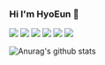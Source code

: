 ### Hi I'm HyoEun 👋

<img src="https://img.shields.io/badge/HTML-FFF6DC?style={스타일}&logo=html5&logoColor={로고 색깔}"/>   <img src="https://img.shields.io/badge/CSS-7EAA92?style={스타일}&logo=css3&logoColor={로고 색깔}"/>   <img src="https://img.shields.io/badge/JavaScript-E2F6CA?style={스타일}&logo=javascript&logoColor={로고 색깔}"/>   <img src="https://img.shields.io/badge/C-FFF6DC?style={스타일}&logo=c&logoColor={로고 색깔}"/>   <img src="https://img.shields.io/badge/C++-CEE6F3?style={스타일}&logo=cplusplus&logoColor={로고 색깔}"/>   <img src="https://img.shields.io/badge/Python-FCE9F1?style={스타일}&logo=python&logoColor={로고 색깔}"/>

![Anurag's github stats](https://github-readme-stats.vercel.app/api?username=honghyoeun&show_icons=true&theme=flag-india)

<!--
**honghyoeun/honghyoeun** is a ✨ _special_ ✨ repository because its `README.md` (this file) appears on your GitHub profile.

Here are some ideas to get you started:

- 🔭 I’m currently working on ...
- 🌱 I’m currently learning ...
- 👯 I’m looking to collaborate on ...
- 🤔 I’m looking for help with ...
- 💬 Ask me about ...
- 📫 How to reach me: ...
- 😄 Pronouns: ...
- ⚡ Fun fact: ...
-->
